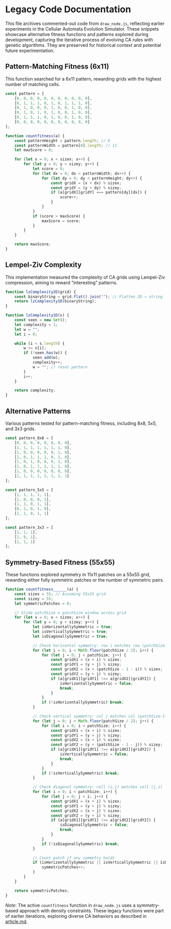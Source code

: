 # Legacy Code Documentation

This file archives commented-out code from `draw_node.js`, reflecting earlier experiments in the Cellular Automata Evolution Simulator. These snippets showcase alternative fitness functions and patterns explored during development, capturing the iterative process of evolving CA rules with genetic algorithms. They are preserved for historical context and potential future experimentation.

## Pattern-Matching Fitness (6x11)
This function searched for a 6x11 pattern, rewarding grids with the highest number of matching cells.

```javascript
const pattern = [
    [0, 0, 0, 0, 0, 0, 0, 0, 0, 0, 0],
    [0, 1, 1, 1, 0, 1, 0, 1, 1, 1, 0],
    [0, 1, 0, 0, 0, 1, 0, 0, 1, 0, 0],
    [0, 1, 0, 1, 0, 1, 0, 0, 1, 0, 0],
    [0, 1, 1, 1, 0, 1, 0, 0, 1, 0, 0],
    [0, 0, 0, 0, 0, 0, 0, 0, 0, 0, 0]
];

function countfitness(a) {
    const patternHeight = pattern.length; // 6
    const patternWidth = pattern[0].length; // 11
    let maxScore = 0;

    for (let x = 0; x < sizex; x++) {
        for (let y = 0; y < sizey; y++) {
            let score = 0;
            for (let dx = 0; dx < patternWidth; dx++) {
                for (let dy = 0; dy < patternHeight; dy++) {
                    const gridX = (x + dx) % sizex;
                    const gridY = (y + dy) % sizey;
                    if (a[gridX][gridY] === pattern[dy][dx]) {
                        score++;
                    }
                }
            }
            if (score > maxScore) {
                maxScore = score;
            }
        }
    }

    return maxScore;
}
```

## Lempel-Ziv Complexity
This implementation measured the complexity of CA grids using Lempel-Ziv compression, aiming to reward “interesting” patterns.

```javascript
function lzComplexity2D(grid) {
    const binaryString = grid.flat().join(""); // Flatten 2D → string
    return lzComplexity1D(binaryString);
}

function lzComplexity1D(s) {
    const seen = new Set();
    let complexity = 1;
    let w = "";
    let i = 0;

    while (i < s.length) {
        w += s[i];
        if (!seen.has(w)) {
            seen.add(w);
            complexity++;
            w = ""; // reset pattern
        }
        i++;
    }

    return complexity;
}
```

## Alternative Patterns
Various patterns tested for pattern-matching fitness, including 8x8, 5x5, and 3x3 grids.

```javascript
const pattern_8x8 = [
    [0, 0, 0, 0, 0, 0, 0, 0],
    [1, 1, 1, 1, 1, 1, 1, 0],
    [1, 0, 0, 0, 0, 0, 1, 0],
    [1, 0, 1, 1, 1, 0, 1, 0],
    [1, 0, 1, 0, 0, 0, 1, 0],
    [1, 0, 1, 1, 1, 1, 1, 0],
    [1, 0, 0, 0, 0, 0, 0, 0],
    [1, 1, 1, 1, 1, 1, 1, 1]
];

const pattern_5x5 = [
    [1, 1, 1, 1, 1],
    [1, 0, 0, 0, 1],
    [1, 1, 0, 1, 1],
    [0, 1, 0, 1, 0],
    [1, 1, 0, 1, 1]
];

const pattern_3x3 = [
    [1, 1, 1],
    [1, 0, 1],
    [1, 1, 1]
];
```

## Symmetry-Based Fitness (55x55)
These functions explored symmetry in 11x11 patches on a 55x55 grid, rewarding either fully symmetric patches or the number of symmetric pairs.

```javascript
function countfitness______(a) {
    const sizex = 55; // Assuming 55x55 grid
    const sizey = 55;
    let symmetricPatches = 0;

    // Slide patchSize x patchSize window across grid
    for (let x = 0; x < sizex; x++) {
        for (let y = 0; y < sizey; y++) {
            let isHorizontallySymmetric = true;
            let isVerticallySymmetric = true;
            let isDiagonallySymmetric = true;

            // Check horizontal symmetry: row i matches row (patchSize-1-i)
            for (let i = 0; i < Math.floor(patchSize / 2); i++) {
                for (let j = 0; j < patchSize; j++) {
                    const gridX1 = (x + i) % sizex;
                    const gridY1 = (y + j) % sizey;
                    const gridX2 = (x + (patchSize - 1 - i)) % sizex;
                    const gridY2 = (y + j) % sizey;
                    if (a[gridX1][gridY1] !== a[gridX2][gridY2]) {
                        isHorizontallySymmetric = false;
                        break;
                    }
                }
                if (!isHorizontallySymmetric) break;
            }

            // Check vertical symmetry: col j matches col (patchSize-1-j)
            for (let j = 0; j < Math.floor(patchSize / 2); j++) {
                for (let i = 0; i < patchSize; i++) {
                    const gridX1 = (x + i) % sizex;
                    const gridY1 = (y + j) % sizey;
                    const gridX2 = (x + i) % sizex;
                    const gridY2 = (y + (patchSize - 1 - j)) % sizey;
                    if (a[gridX1][gridY1] !== a[gridX2][gridY2]) {
                        isVerticallySymmetric = false;
                        break;
                    }
                }
                if (!isVerticallySymmetric) break;
            }

            // Check diagonal symmetry: cell (i,j) matches cell (j,i)
            for (let i = 0; i < patchSize; i++) {
                for (let j = 0; j < i; j++) {
                    const gridX1 = (x + i) % sizex;
                    const gridY1 = (y + j) % sizey;
                    const gridX2 = (x + j) % sizex;
                    const gridY2 = (y + i) % sizey;
                    if (a[gridX1][gridY1] !== a[gridX2][gridY2]) {
                        isDiagonallySymmetric = false;
                        break;
                    }
                }
                if (!isDiagonallySymmetric) break;
            }

            // Count patch if any symmetry holds
            if (isHorizontallySymmetric || isVerticallySymmetric || isDiagonallySymmetric) {
                symmetricPatches++;
            }
        }
    }

    return symmetricPatches;
}
```

*Note*: The active `countfitness` function in `draw_node.js` uses a symmetry-based approach with density constraints. These legacy functions were part of earlier iterations, exploring diverse CA behaviors as described in [article.md](article.md).
